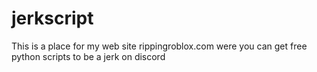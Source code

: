 # jerkscript
This is a place for my web site rippingroblox.com were you can get free python scripts to be a jerk on discord

